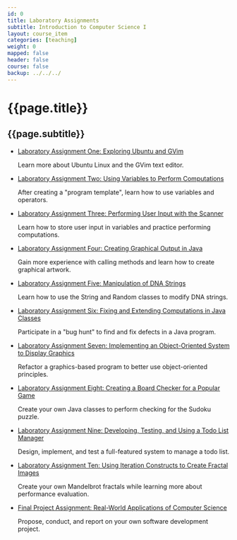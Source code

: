 ```yaml
---
id: 0 
title: Laboratory Assignments 
subtitle: Introduction to Computer Science I 
layout: course_item 
categories: [teaching]
weight: 0
mapped: false
header: false 
course: false 
backup: ../../../
---
```


# {{page.title}}

## {{page.subtitle}}

<ul>

<li><a href="{{site.baseurl}}teaching/cs111F2014/provide/labs/lab1/cs111F2014-lab01.pdf">Laboratory Assignment One: Exploring Ubuntu and GVim</a> <p>Learn more about Ubuntu Linux and the GVim text editor.</p>

<li><a href="{{site.baseurl}}teaching/cs111F2014/provide/labs/lab2/cs111F2014-lab02.pdf">Laboratory Assignment Two: Using Variables to Perform Computations</a> <p>After creating a "program template", learn how to use variables and operators.</p>

<li><a href="{{site.baseurl}}teaching/cs111F2014/provide/labs/lab3/cs111F2014-lab03.pdf">Laboratory Assignment Three: Performing User Input with the Scanner</a> <p>Learn how to store user input in variables and practice performing computations.</p>

<li><a href="{{site.baseurl}}teaching/cs111F2014/provide/labs/lab4/cs111F2014-lab04.pdf">Laboratory Assignment Four: Creating Graphical Output in Java</a> <p>Gain more experience with calling methods and learn how to create graphical artwork.</p>

<li><a href="{{site.baseurl}}teaching/cs111F2014/provide/labs/lab5/cs111F2014-lab05.pdf">Laboratory Assignment Five: Manipulation of DNA Strings</a> <p>Learn how to use the String and Random classes to modify DNA strings.</p>

<li><a href="{{site.baseurl}}teaching/cs111F2014/provide/labs/lab6/cs111F2014-lab06.pdf">Laboratory Assignment Six: Fixing and Extending Computations in Java Classes</a> <p>Participate in a "bug hunt" to find and fix defects in a Java program.</p>

<li><a href="{{site.baseurl}}teaching/cs111F2014/provide/labs/lab7/cs111F2014-lab07.pdf">Laboratory Assignment Seven: Implementing an Object-Oriented System to Display Graphics</a> <p>Refactor a graphics-based program to better use object-oriented principles.</p>

<li><a href="{{site.baseurl}}teaching/cs111F2014/provide/labs/lab8/cs111F2014-lab08.pdf">Laboratory Assignment Eight: Creating a Board Checker for a Popular Game</a> <p>Create your own Java classes to perform checking for the Sudoku puzzle.</p>

<li><a href="{{site.baseurl}}teaching/cs111F2014/provide/labs/lab9/cs111F2014-lab09.pdf">Laboratory Assignment Nine: Developing, Testing, and Using a Todo List Manager</a> <p>Design, implement, and test a full-featured system to manage a todo list.</p>

<li><a href="{{site.baseurl}}teaching/cs111F2014/provide/labs/lab9/cs111F2014-lab09.pdf">Laboratory Assignment Ten: Using Iteration Constructs to Create Fractal Images</a> <p>Create your own Mandelbrot fractals while learning more about performance evaluation.</p>

<li><a href="{{site.baseurl}}teaching/cs111F2014/provide/labs/lab9/cs111F2014-lab09.pdf">Final Project Assignment: Real-World Applications of Computer Science</a> <p>Propose, conduct, and report on your own software development project.</p>

</ul>




